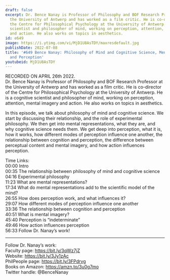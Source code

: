 ```yaml
---
draft: false
excerpt: Dr. Bence Nanay is Professor of Philosophy and BOF Research Professor at
  the University of Antwerp and has worked as a film critic. He is co-director of
  the Centre for Philosophical Psychology at the University of Antwerp. He is a cognitive
  scientist and philosopher of mind, working on perception, attention, mental imagery
  and action. He also works on topics in aesthetics.
id: e649
image: https://i.ytimg.com/vi/MjD1U8AsTDY/maxresdefault.jpg
publishDate: 2022-07-08
title: '#649 Bence Nanay: Philosophy of Mind and Cognitive Science, Mental Representations,
  and Perception'
youtubeid: MjD1U8AsTDY
---
```

RECORDED ON APRIL 26th 2022.  
Dr. Bence Nanay is Professor of Philosophy and BOF Research Professor at the University of Antwerp and has worked as a film critic. He is co-director of the Centre for Philosophical Psychology at the University of Antwerp. He is a cognitive scientist and philosopher of mind, working on perception, attention, mental imagery and action. He also works on topics in aesthetics.

In this episode, we talk about philosophy of mind and cognitive science. We start by discussing their relationship, and the role of experimental philosophy. We then get into mental representations, what they are, and why cognitive science needs them. We get deep into perception, what it is, how it works, how different modes of perception influence one another, the relationship between cognition and perception, the difference between perceptual content and mental imagery, and how action influences perception.

Time Links:  
00:00 Intro  
00:35  The relationship between philosophy of mind and cognitive science  
04:16  Experimental philosophy  
11:23  What are mental representations?  
17:34  What do mental representations add to the scientific model of the mind?  
26:55  How does perception work, and what influences it?  
29:07  How different modes of perception influence one another  
33:36  The relationship between cognition and perception  
40:51  What is mental imagery?  
45:40  Perception is “indeterminate”  
49:46  How action influences perception  
56:33  Follow Dr. Nanay’s work!

---

Follow Dr. Nanay’s work:  
Faculty page: https://bit.ly/3qWz7jZ  
Website: https://bit.ly/3Jy1zAc  
PhilPeople page: https://bit.ly/3FPdrvg  
Books on Amazon: https://amzn.to/3u0g7mo  
Twitter handle: @BenceNanay
